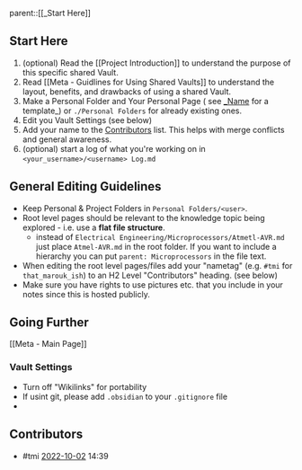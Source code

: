 parent::[[_Start Here]]

## Start Here

1. (optional) Read the [[Project Introduction]] to understand the purpose of this specific shared Vault. 
2. Read [[Meta - Guidlines for Using Shared Vaults]] to understand the layout, benefits, and drawbacks of using a shared Vault. 
3. Make a Personal Folder and Your Personal Page ( see  [_Name](_Name.md) for a template_) or `./Personal Folders` for already existing ones.
4. Edit you Vault Settings (see below)
5. Add your name to the [Contributors](_Start%20Here.md#Contributors) list. This helps with merge conflicts and general awareness. 
6. (optional) start a log of what you're working on in `<your_username>/<username> Log.md`

## General Editing Guidelines
- Keep Personal & Project Folders in `Personal Folders/<user>`. 
- Root level pages should be relevant to the knowledge topic being explored - i.e. use a **flat file structure**. 
	- instead of `Electrical Engineering/Microprocessors/Atmetl-AVR.md` just place `Atmel-AVR.md` in the root folder. If you want to include a hierarchy you can put `parent: Microprocessors` in the file text.
- When editing the root level pages/files add your "nametag" (e.g. `#tmi` for `that_marouk_ish`) to an H2 Level "Contributors" heading.  (see below)
- Make sure you have rights to use pictures etc. that you include in your notes since this is hosted publicly. 

## Going Further
[[Meta - Main Page]]

### Vault Settings
- Turn off "Wikilinks" for portability
- If usint git, please add `.obsidian` to your `.gitignore` file 
- 

## Contributors
- #tmi [2022-10-02](2022-10-02) 14:39